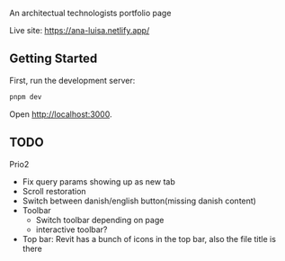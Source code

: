 An architectual technologists portfolio page

Live site: https://ana-luisa.netlify.app/

## Getting Started

First, run the development server:

```bash
pnpm dev
```

Open [http://localhost:3000](http://localhost:3000).

## TODO

Prio2

- Fix query params showing up as new tab
- Scroll restoration
- Switch between danish/english button(missing danish content)
- Toolbar
  - Switch toolbar depending on page
  - interactive toolbar?
- Top bar: Revit has a bunch of icons in the top bar, also the file title is there
